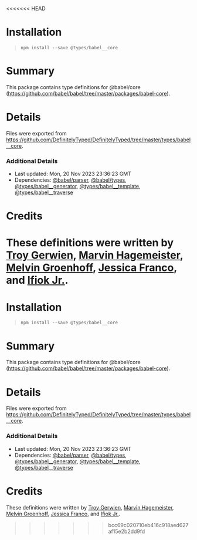 <<<<<<< HEAD
# Installation
> `npm install --save @types/babel__core`

# Summary
This package contains type definitions for @babel/core (https://github.com/babel/babel/tree/master/packages/babel-core).

# Details
Files were exported from https://github.com/DefinitelyTyped/DefinitelyTyped/tree/master/types/babel__core.

### Additional Details
 * Last updated: Mon, 20 Nov 2023 23:36:23 GMT
 * Dependencies: [@babel/parser](https://npmjs.com/package/@babel/parser), [@babel/types](https://npmjs.com/package/@babel/types), [@types/babel__generator](https://npmjs.com/package/@types/babel__generator), [@types/babel__template](https://npmjs.com/package/@types/babel__template), [@types/babel__traverse](https://npmjs.com/package/@types/babel__traverse)

# Credits
These definitions were written by [Troy Gerwien](https://github.com/yortus), [Marvin Hagemeister](https://github.com/marvinhagemeister), [Melvin Groenhoff](https://github.com/mgroenhoff), [Jessica Franco](https://github.com/Jessidhia), and [Ifiok Jr.](https://github.com/ifiokjr).
=======
# Installation
> `npm install --save @types/babel__core`

# Summary
This package contains type definitions for @babel/core (https://github.com/babel/babel/tree/master/packages/babel-core).

# Details
Files were exported from https://github.com/DefinitelyTyped/DefinitelyTyped/tree/master/types/babel__core.

### Additional Details
 * Last updated: Mon, 20 Nov 2023 23:36:23 GMT
 * Dependencies: [@babel/parser](https://npmjs.com/package/@babel/parser), [@babel/types](https://npmjs.com/package/@babel/types), [@types/babel__generator](https://npmjs.com/package/@types/babel__generator), [@types/babel__template](https://npmjs.com/package/@types/babel__template), [@types/babel__traverse](https://npmjs.com/package/@types/babel__traverse)

# Credits
These definitions were written by [Troy Gerwien](https://github.com/yortus), [Marvin Hagemeister](https://github.com/marvinhagemeister), [Melvin Groenhoff](https://github.com/mgroenhoff), [Jessica Franco](https://github.com/Jessidhia), and [Ifiok Jr.](https://github.com/ifiokjr).
>>>>>>> bcc69c020710eb416c918aed627af15e2b2dd9fd
